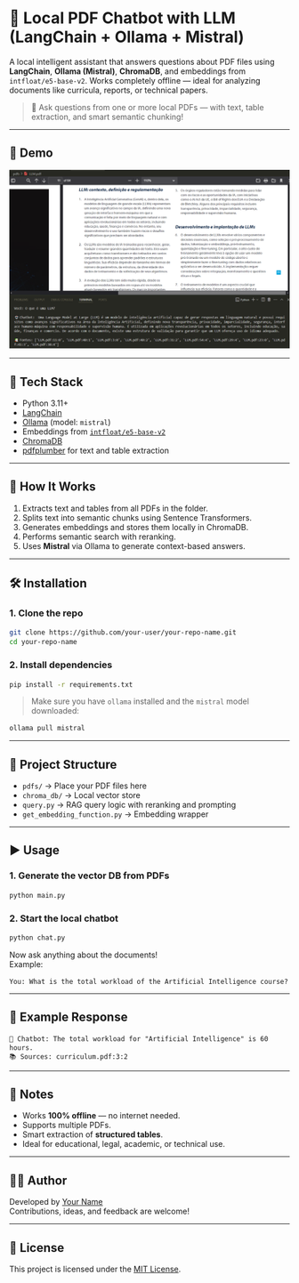 # 🤖 Local PDF Chatbot with LLM (LangChain + Ollama + Mistral)

A local intelligent assistant that answers questions about PDF files using **LangChain**, **Ollama (Mistral)**, **ChromaDB**, and embeddings from `intfloat/e5-base-v2`. Works completely offline — ideal for analyzing documents like curricula, reports, or technical papers.

> 📂 Ask questions from one or more local PDFs — with text, table extraction, and smart semantic chunking!

---

## 📸 Demo

![demo](chroma_db/img.png) <!-- Add a gif or screenshot here if available -->

---

## 🚀 Tech Stack

- Python 3.11+
- [LangChain](https://www.langchain.com/)
- [Ollama](https://ollama.com/) (model: `mistral`)
- Embeddings from [`intfloat/e5-base-v2`](https://huggingface.co/intfloat/e5-base-v2)
- [ChromaDB](https://www.trychroma.com/)
- [pdfplumber](https://github.com/jsvine/pdfplumber) for text and table extraction

---

## 🧠 How It Works

1. Extracts text and tables from all PDFs in the folder.
2. Splits text into semantic chunks using Sentence Transformers.
3. Generates embeddings and stores them locally in ChromaDB.
4. Performs semantic search with reranking.
5. Uses **Mistral** via Ollama to generate context-based answers.

---

## 🛠️ Installation

### 1. Clone the repo

```bash
git clone https://github.com/your-user/your-repo-name.git
cd your-repo-name
```

### 2. Install dependencies

```bash
pip install -r requirements.txt
```

> Make sure you have `ollama` installed and the `mistral` model downloaded:

```bash
ollama pull mistral
```

---

## 📂 Project Structure

- `pdfs/` → Place your PDF files here
- `chroma_db/` → Local vector store
- `query.py` → RAG query logic with reranking and prompting
- `get_embedding_function.py` → Embedding wrapper

---

## ▶️ Usage

### 1. Generate the vector DB from PDFs

```bash
python main.py
```

### 2. Start the local chatbot

```bash
python chat.py
```

Now ask anything about the documents!  
Example:

```
You: What is the total workload of the Artificial Intelligence course?
```

---

## 🧪 Example Response

```
🤖 Chatbot: The total workload for "Artificial Intelligence" is 60 hours.
📚 Sources: curriculum.pdf:3:2
```

---

## 📌 Notes

- Works **100% offline** — no internet needed.
- Supports multiple PDFs.
- Smart extraction of **structured tables**.
- Ideal for educational, legal, academic, or technical use.

---

## 🧑‍💻 Author

Developed by [Your Name](https://www.linkedin.com/in/your-linkedin/)  
Contributions, ideas, and feedback are welcome!

---

## 📄 License

This project is licensed under the [MIT License](LICENSE).
